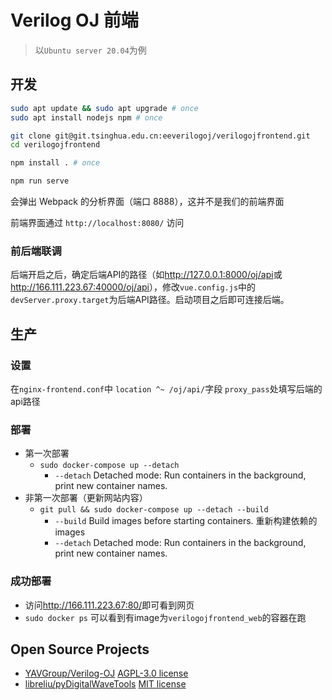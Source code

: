 # Verilog OJ 前端

> 以`Ubuntu server 20.04`为例

## 开发

```sh
sudo apt update && sudo apt upgrade # once
sudo apt install nodejs npm # once
```

```sh
git clone git@git.tsinghua.edu.cn:eeverilogoj/verilogojfrontend.git
cd verilogojfrontend
```

```sh
npm install . # once
```

```sh
npm run serve
```

会弹出 Webpack 的分析界面（端口 8888），这并不是我们的前端界面

前端界面通过 `http://localhost:8080/` 访问

### 前后端联调

后端开启之后，确定后端API的路径（如<http://127.0.0.1:8000/oj/api>或<http://166.111.223.67:40000/oj/api>），修改`vue.config.js`中的`devServer.proxy.target`为后端API路径。启动项目之后即可连接后端。

## 生产

### 设置

在`nginx-frontend.conf`中 `location ^~ /oj/api/`字段 `proxy_pass`处填写后端的api路径

### 部署

- 第一次部署
    - `sudo docker-compose up --detach`
        - `--detach` Detached mode: Run containers in the background, print new container names.
- 非第一次部署（更新网站内容）
    - `git pull && sudo docker-compose up --detach --build`
        - `--build` Build images before starting containers. 重新构建依赖的images
        - `--detach` Detached mode: Run containers in the background, print new container names.

### 成功部署

- 访问<http://166.111.223.67:80/>即可看到网页
- `sudo docker ps` 可以看到有image为`verilogojfrontend_web`的容器在跑

## Open Source Projects

- [YAVGroup/Verilog-OJ](https://github.com/YAVGroup/Verilog-OJ) [AGPL-3.0 license](https://github.com/YAVGroup/Verilog-OJ/blob/master/LICENSE)
- [libreliu/pyDigitalWaveTools](https://github.com/libreliu/pyDigitalWaveTools) [MIT license](https://github.com/libreliu/pyDigitalWaveTools/blob/master/LICENSE)
